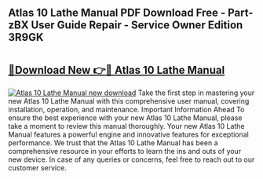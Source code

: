 ## Atlas 10 Lathe Manual PDF Download Free - Part-zBX User Guide Repair - Service Owner Edition 3R9GK

# <h2><a href="http://bc12120.oget.top/?id=Atlas+10+Lathe+Manual">🔗Download New 👉🔴 Atlas 10 Lathe Manual</a></h2>

[![Atlas 10 Lathe Manual new download](https://i.imgur.com/5g1atiW.png)](http://bc12120.oget.top/?id=Atlas+10+Lathe+Manual)
Take the first step in mastering your new Atlas 10 Lathe Manual with this comprehensive user manual, covering installation, operation, and maintenance. Important Information Ahead To ensure the best experience with your new Atlas 10 Lathe Manual, please take a moment to review this manual thoroughly. Your new Atlas 10 Lathe Manual features a powerful engine and innovative features for exceptional performance. We trust that the Atlas 10 Lathe Manual has been a comprehensive resource in your efforts to learn the ins and outs of your new device. In case of any queries or concerns, feel free to reach out to our customer service.
